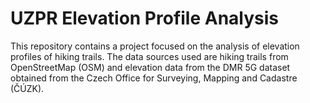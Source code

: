 # UZPR Elevation Profile Analysis

This repository contains a project focused on the analysis of elevation profiles of hiking trails. The data sources used are hiking trails from OpenStreetMap (OSM) and elevation data from the DMR 5G dataset obtained from the Czech Office for Surveying, Mapping and Cadastre (ČÚZK).

